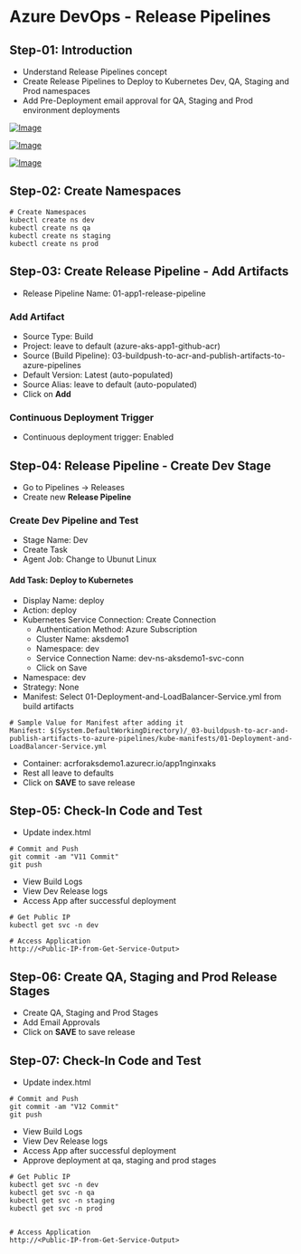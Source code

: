 # Azure DevOps -  Release Pipelines

## Step-01: Introduction
- Understand Release Pipelines concept
- Create Release Pipelines to Deploy to Kubernetes Dev, QA, Staging and Prod namespaces
- Add Pre-Deployment email approval for QA, Staging and Prod environment deployments


[![Image](https://www.stacksimplify.com/course-images/azure-devops-release-pipelines-for-azure-aks.png "Azure AKS Kubernetes - Masterclass")](https://www.udemy.com/course/aws-eks-kubernetes-masterclass-devops-microservices/?referralCode=257C9AD5B5AF8D12D1E1)



[![Image](https://www.stacksimplify.com/course-images/azure-devops-release-pipelines-demo-for-azure-aks.png "Azure AKS Kubernetes - Masterclass")](https://www.udemy.com/course/aws-eks-kubernetes-masterclass-devops-microservices/?referralCode=257C9AD5B5AF8D12D1E1)



[![Image](https://www.stacksimplify.com/course-images/azure-devops-release-pipelines-releases-demo-for-azzure-aks.png "Azure AKS Kubernetes - Masterclass")](https://www.udemy.com/course/aws-eks-kubernetes-masterclass-devops-microservices/?referralCode=257C9AD5B5AF8D12D1E1)

## Step-02: Create Namespaces
```
# Create Namespaces
kubectl create ns dev
kubectl create ns qa
kubectl create ns staging
kubectl create ns prod
```

## Step-03: Create Release Pipeline - Add Artifacts
- Release Pipeline Name: 01-app1-release-pipeline

### Add Artifact
- Source Type: Build
- Project: leave to default (azure-aks-app1-github-acr)
- Source (Build Pipeline): 03-buildpush-to-acr-and-publish-artifacts-to-azure-pipelines
- Default Version: Latest (auto-populated)
- Source Alias: leave to default (auto-populated)
- Click on **Add**

### Continuous Deployment Trigger
- Continuous deployment trigger: Enabled

## Step-04: Release Pipeline - Create Dev Stage
- Go to Pipelines -> Releases
- Create new **Release Pipeline**
### Create Dev Pipeline and Test
- Stage Name: Dev
- Create Task 
- Agent Job: Change to Ubunut Linux
#### Add Task: Deploy to Kubernetes
- Display Name: deploy
- Action: deploy
- Kubernetes Service Connection: Create Connection
  - Authentication Method: Azure Subscription
  - Cluster Name: aksdemo1
  - Namespace: dev
  - Service Connection Name: dev-ns-aksdemo1-svc-conn
  - Click on Save
- Namespace: dev
- Strategy: None
- Manifest: Select 01-Deployment-and-LoadBalancer-Service.yml  from build artifacts
```
# Sample Value for Manifest after adding it
Manifest: $(System.DefaultWorkingDirectory)/_03-buildpush-to-acr-and-publish-artifacts-to-azure-pipelines/kube-manifests/01-Deployment-and-LoadBalancer-Service.yml  
```
- Container: acrforaksdemo1.azurecr.io/app1nginxaks
- Rest all leave to defaults
- Click on **SAVE** to save release

## Step-05: Check-In Code and Test
- Update index.html
```
# Commit and Push
git commit -am "V11 Commit"
git push
```
- View Build Logs
- View Dev Release logs
- Access App after successful deployment
```
# Get Public IP
kubectl get svc -n dev

# Access Application
http://<Public-IP-from-Get-Service-Output>
```

## Step-06: Create QA, Staging and Prod Release Stages
- Create QA, Staging and Prod Stages
- Add Email Approvals
- Click on **SAVE** to save release

## Step-07: Check-In Code and Test
- Update index.html
```
# Commit and Push
git commit -am "V12 Commit"
git push
```
- View Build Logs
- View Dev Release logs
- Access App after successful deployment
- Approve deployment at qa, staging and prod stages
```
# Get Public IP
kubectl get svc -n dev
kubectl get svc -n qa
kubectl get svc -n staging
kubectl get svc -n prod


# Access Application
http://<Public-IP-from-Get-Service-Output>
```
